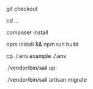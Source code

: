 git checkout 

cd ...

composer install

npm install && npm run build

cp ./.env.example ./.env

./vendor/bin/sail up

./vendor/bin/sail artisan migrate



